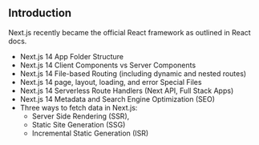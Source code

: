 
## Introduction
Next.js recently became the official React framework as outlined in React docs. 
 
- Next.js 14 App Folder Structure
- Next.js 14 Client Components vs Server Components
- Next.js 14 File-based Routing (including dynamic and nested routes)
- Next.js 14 page, layout, loading, and error Special Files
- Next.js 14 Serverless Route Handlers (Next API, Full Stack Apps)
- Next.js 14 Metadata and Search Engine Optimization (SEO)
- Three ways to fetch data in Next.js:
   - Server Side Rendering (SSR),
   - Static Site Generation (SSG)
   - Incremental Static Generation (ISR)


